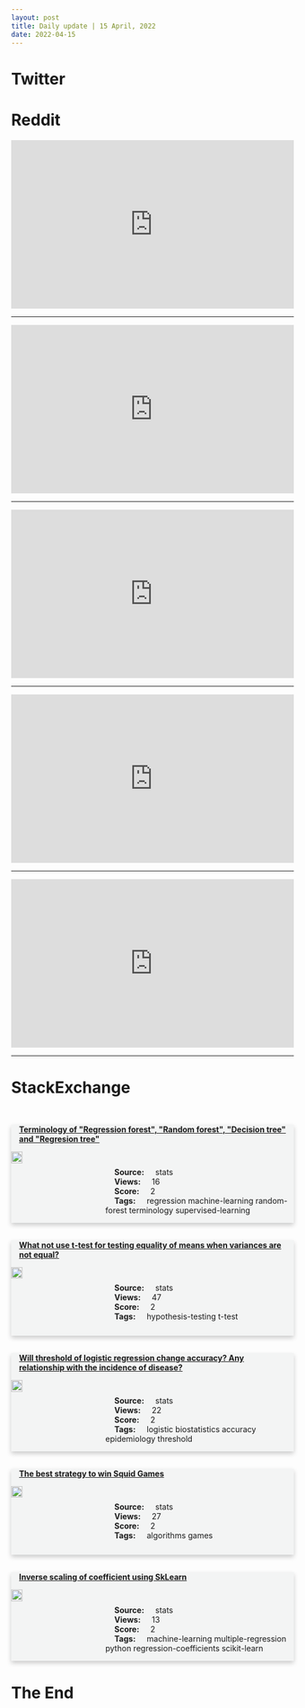 ```yaml
---
layout: post
title: Daily update | 15 April, 2022
date: 2022-04-15
---
```


<script async src="https://platform.twitter.com/widgets.js" charset="utf-8"></script>


<script src='https://storage.ko-fi.com/cdn/scripts/overlay-widget.js'></script>
<script>
  kofiWidgetOverlay.draw('themldojo', {
    'type': 'floating-chat',
    'floating-chat.donateButton.text': 'Support me',
    'floating-chat.donateButton.background-color': '#f45d22',
    'floating-chat.donateButton.text-color': '#fff'
  });
</script>

# Twitter 

<blockquote class="twitter-tweet"><a href="https://twitter.com/JumboVismaRoad/status/1514523167418634244"></a></blockquote>

<blockquote class="twitter-tweet"><a href="https://twitter.com/bodleianlibs/status/1514553656821096453"></a></blockquote>

<blockquote class="twitter-tweet"><a href="https://twitter.com/gp_pulipaka/status/1514477064207929348"></a></blockquote>

<blockquote class="twitter-tweet"><a href="https://twitter.com/AleksandraFaust/status/1514663247642697751"></a></blockquote>

<blockquote class="twitter-tweet"><a href="https://twitter.com/YvesMulkers/status/1514719152447135749"></a></blockquote>

<blockquote class="twitter-tweet"><a href="https://twitter.com/DeepMind/status/1514554168949751808"></a></blockquote>

<blockquote class="twitter-tweet"><a href="https://twitter.com/OpenAI/status/1514495424509349888"></a></blockquote>

<blockquote class="twitter-tweet"><a href="https://twitter.com/TensorFlow/status/1514636276581941255"></a></blockquote>

<blockquote class="twitter-tweet"><a href="https://twitter.com/GoogleAI/status/1514721941424422929"></a></blockquote>

<blockquote class="twitter-tweet"><a href="https://twitter.com/huggingface/status/1514539942805913600"></a></blockquote>

# Reddit 

<iframe id="reddit-embed" src="https://www.redditmedia.com/r/datascience/comments/u3jk05/ysk_your_linkedin_usage_patterns_affect_how_many?ref_source=embed&amp;ref=share&amp;embed=true" sandbox="allow-scripts allow-same-origin allow-popups" style="border: none;" height="300" width="100%" scrolling="yes"></iframe>
<hr style="width:100%;text-align:left;margin-left:0">
<iframe id="reddit-embed" src="https://www.redditmedia.com/r/MachineLearning/comments/u3bu3e/d_to_what_extent_can_rust_be_used_for_machine?ref_source=embed&amp;ref=share&amp;embed=true" sandbox="allow-scripts allow-same-origin allow-popups" style="border: none;" height="300" width="100%" scrolling="yes"></iframe>
<hr style="width:100%;text-align:left;margin-left:0">
<iframe id="reddit-embed" src="https://www.redditmedia.com/r/datascience/comments/u3pgon/i_just_spent_3_hours_writing_an_automated_script?ref_source=embed&amp;ref=share&amp;embed=true" sandbox="allow-scripts allow-same-origin allow-popups" style="border: none;" height="300" width="100%" scrolling="yes"></iframe>
<hr style="width:100%;text-align:left;margin-left:0">
<iframe id="reddit-embed" src="https://www.redditmedia.com/r/datascience/comments/u3lt4k/companies_that_dont_know_what_they_want?ref_source=embed&amp;ref=share&amp;embed=true" sandbox="allow-scripts allow-same-origin allow-popups" style="border: none;" height="300" width="100%" scrolling="yes"></iframe>
<hr style="width:100%;text-align:left;margin-left:0">
<iframe id="reddit-embed" src="https://www.redditmedia.com/r/statistics/comments/u3opr7/q_data_analysts_do_you_enjoy_your_job?ref_source=embed&amp;ref=share&amp;embed=true" sandbox="allow-scripts allow-same-origin allow-popups" style="border: none;" height="300" width="100%" scrolling="yes"></iframe>
<hr style="width:100%;text-align:left;margin-left:0">

<style>
.card {
box-shadow: 0 4px 8px 0 rgba(0,0,0,0.2);
transition: 0.3s;
width: 100%;
background-color: #F3F4F4;
}
p{
    margin-left:  3em;
    padding-top: 1em;
}
.part2{
    display: grid;
    grid-template-columns: 1fr 3fr;
}
h4{
    margin: 1em;
}

.card:hover {
box-shadow: 0 8px 16px 0 rgba(0,0,0,0.2);
}
b {
padding: 2px 16px;
}
</style>
  
# StackExchange 


  <br>
  <div class="card">
  <h4><a href='https://stats.stackexchange.com/questions/571588/terminology-of-regression-forest-random-forest-decision-tree-and-regres'>Terminology of &quot;Regression forest&quot;, &quot;Random forest&quot;, &quot;Decision tree&quot; and &quot;Regresion tree&quot;</a></h4> 
  <div class="part2">
      <img src="https://cdn.sstatic.net/Sites/stats/Img/apple-touch-icon@2.png?v=344f57aa10cc" alt="Img missing!" style="width:40%">
      <p><b>Source:</b> stats<br><b>Views:</b> 16<br><b>Score:</b> 2<br><b>Tags:</b> <span class="badge badge-dark">regression</span> <span class="badge badge-dark">machine-learning</span> <span class="badge badge-dark">random-forest</span> <span class="badge badge-dark">terminology</span> <span class="badge badge-dark">supervised-learning</span></p> 
  </div>
  </div>
      
  <br>
  <div class="card">
  <h4><a href='https://stats.stackexchange.com/questions/571580/what-not-use-t-test-for-testing-equality-of-means-when-variances-are-not-equal'>What not use t-test for testing equality of means when variances are not equal?</a></h4> 
  <div class="part2">
      <img src="https://cdn.sstatic.net/Sites/stats/Img/apple-touch-icon@2.png?v=344f57aa10cc" alt="Img missing!" style="width:40%">
      <p><b>Source:</b> stats<br><b>Views:</b> 47<br><b>Score:</b> 2<br><b>Tags:</b> <span class="badge badge-dark">hypothesis-testing</span> <span class="badge badge-dark">t-test</span></p> 
  </div>
  </div>
      
  <br>
  <div class="card">
  <h4><a href='https://stats.stackexchange.com/questions/571571/will-threshold-of-logistic-regression-change-accuracy-any-relationship-with-the'>Will threshold of logistic regression change accuracy? Any relationship with the incidence of disease?</a></h4> 
  <div class="part2">
      <img src="https://cdn.sstatic.net/Sites/stats/Img/apple-touch-icon@2.png?v=344f57aa10cc" alt="Img missing!" style="width:40%">
      <p><b>Source:</b> stats<br><b>Views:</b> 22<br><b>Score:</b> 2<br><b>Tags:</b> <span class="badge badge-dark">logistic</span> <span class="badge badge-dark">biostatistics</span> <span class="badge badge-dark">accuracy</span> <span class="badge badge-dark">epidemiology</span> <span class="badge badge-dark">threshold</span></p> 
  </div>
  </div>
      
  <br>
  <div class="card">
  <h4><a href='https://stats.stackexchange.com/questions/571545/the-best-strategy-to-win-squid-games'>The best strategy to win Squid Games</a></h4> 
  <div class="part2">
      <img src="https://cdn.sstatic.net/Sites/stats/Img/apple-touch-icon@2.png?v=344f57aa10cc" alt="Img missing!" style="width:40%">
      <p><b>Source:</b> stats<br><b>Views:</b> 27<br><b>Score:</b> 2<br><b>Tags:</b> <span class="badge badge-dark">algorithms</span> <span class="badge badge-dark">games</span></p> 
  </div>
  </div>
      
  <br>
  <div class="card">
  <h4><a href='https://stats.stackexchange.com/questions/571534/inverse-scaling-of-coefficient-using-sklearn'>Inverse scaling of coefficient using SkLearn</a></h4> 
  <div class="part2">
      <img src="https://cdn.sstatic.net/Sites/stats/Img/apple-touch-icon@2.png?v=344f57aa10cc" alt="Img missing!" style="width:40%">
      <p><b>Source:</b> stats<br><b>Views:</b> 13<br><b>Score:</b> 2<br><b>Tags:</b> <span class="badge badge-dark">machine-learning</span> <span class="badge badge-dark">multiple-regression</span> <span class="badge badge-dark">python</span> <span class="badge badge-dark">regression-coefficients</span> <span class="badge badge-dark">scikit-learn</span></p> 
  </div>
  </div>
      
# The End